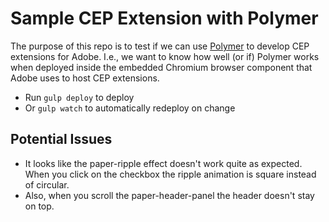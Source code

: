 #  Sample CEP Extension with Polymer

The purpose of this repo is to test if we can use [Polymer](https://github.com/Polymer/polymer) to develop CEP extensions for Adobe. I.e., we want to know how well (or if) Polymer works when deployed inside the embedded Chromium browser component that Adobe uses to host CEP extensions.

- Run `gulp deploy` to deploy
- Or `gulp watch` to automatically redeploy on change

## Potential Issues

- It looks like the paper-ripple effect doesn't work quite as expected. When you click on the checkbox the ripple animation is square instead of circular.
- Also, when you scroll the paper-header-panel the header doesn't stay on top.

